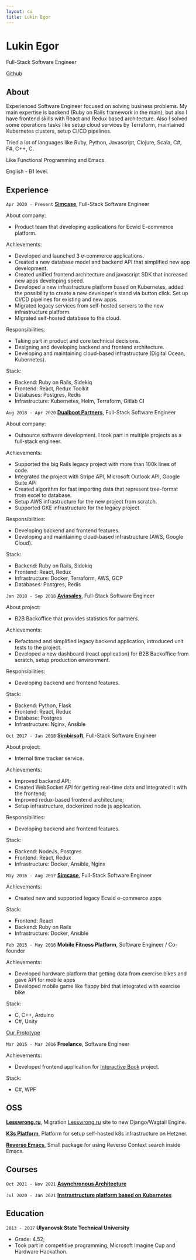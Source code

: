 ```yaml
---
layout: cv
title: Lukin Egor 
---
```

# Lukin Egor
Full-Stack Software Engineer

<div id="webaddress">
  <a href="https://github.com/LukinEgor">Github</a>
</div>

## About
Experienced Software Engineer focused on solving business problems. My main expertise is backend (Ruby on Rails framework in the main), but also I have frontend skills with React and Redux based architecture. Also I solved some operations tasks like setup cloud services by Terraform, maintained Kubernetes clusters, setup CI/CD pipelines.

Tried a lot of languages like Ruby, Python, Javascript, Clojure, Scala, C#, F#, C++, C.

Like Functional Programming and Emacs.

English - B1 level.

## Experience

`Apr 2020 - Present`
__<a href="https://simcase.tech/" target="__blank">Simcase</a>__, Full-Stack Software Engineer

About company:
- Product team that developing applications for Ecwid E-commerce platform.

Achievements:
- Developed and launched 3 e-commerce applications.
- Created a new database model and backend API that simplified new app development.
- Created unified frontend architecture and javascript SDK that increased new apps developing speed.
- Developed a new infrastructure platform based on Kubernetes, added the possibility to create a new developer's stand via button click. Set up CI/CD pipelines for existing and new apps. 
- Migrated legacy services from self-hosted servers to the new infrastructure platform.
- Migrated self-hosted database to the cloud.

Responsibilities:
- Taking part in product and core technical decisions.
- Designing and developing backend and frontend architecture.
- Developing and maintaining cloud-based infrastructure (Digital Ocean, Kubernetes).

Stack:
- Backend: Ruby on Rails, Sidekiq
- Frontend: React, Redux Toolkit
- Databases: Postgres, Redis
- Infrastructure: Kubernetes, Helm, Terraform, Gitlab CI

`Aug 2018 - Apr 2020`
__<a href="https://dualboot.com/" target="__blank">Dualboot Partners</a>__, Full-Stack Software Engineer

About company:
- Outsource software development. I took part in multiple projects as a full-stack engineer.

Achievements:
- Supported the big Rails legacy project with more than 100k lines of code.
- Integrated the project with Stripe API, Microsoft Outlook API, Google Suite API
- Created algorithm for fast importing data that represent tree-format from excel to database.
- Setup AWS infrastructure for the new project from scratch.
- Supported GKE infrastructure for the legacy project.

Responsibilities:
- Developing backend and frontend features.
- Developing and maintaining cloud-based infrastructure (AWS, Google Cloud).

Stack:
- Backend: Ruby on Rails, Sidekiq
- Frontend: React, Redux
- Infrastructure: Docker, Terraform, AWS, GCP
- Databases: Postgres, Redis

`Jan 2018 - Sep 2018`
__<a href="https://aviasales.com/" target="__blank">Aviasales</a>__, Full-Stack Software Engineer

About project:
- B2B Backoffice that provides statistics for partners.

Achievements:
- Refactored and simplified legacy backend application, introduced unit tests to the project.
- Developed a new dashboard (react application) for B2B Backoffice from scratch, setup production environment.

Responsibilities:
- Developing backend and frontend features.

Stack:
- Backend: Python, Flask
- Frontend: React, Redux
- Database: Postgres
- Infrastructure: Nginx, Ansible

`Oct 2017 - Jan 2018`
__<a href="https://simbirsoft.com/" target="__blank">Simbirsoft</a>__, Full-Stack Software Engineer

About project:
- Internal time tracker service.

Achievements:
- Improved backend API;
- Created WebSocket API for getting real-time data and integrated it with the frontend;
- Improved redux-based frontend architecture;
- Setup infrastructure, dockerized node js application.

Responsibilities:
- Developing backend and frontend features.

Stack:
- Backend: NodeJs, Postgres
- Frontend: React, Redux
- Infrastructure: Docker, Ansible, Nginx

`May 2016 - Aug 2017`
__<a href="https://simcase.tech/" target="__blank">Simcase</a>__, Full-Stack Software Engineer

Achievements:
- Created new and supported legacy Ecwid e-commerce apps

Stack:
- Frontend: React 
- Backend: Ruby on Rails
- Infrastructure: Docker, Ansible

`Feb 2015 - May 2016`
__Mobile Fitness Platform__, Software Engineer / Co-founder

Achievements:
- Developed hardware platform that getting data from exercise bikes and gave API for mobile apps
- Developed mobile game like flappy bird that integrated with exercise bike

Stack:
- C, C++, Arduino
- C#, Unity

<a href="https://www.youtube.com/watch?v=tJYOnAQ17LU">Our Prototype</a>

`Mar 2015 - Mar 2016`
__Freelance__, Software Engineer

Achievements:
- Developed frontend application for <a href="http://i-interra.ru/oborudovanie/interaktivnaya-kniga/">Interactive Book</a> project.

Stack:
- C#, WPF

## OSS

__<a href="https://github.com/LukinEgor/django-site">Lesswrong.ru</a>__, Migration <a href="https://lesswrong.ru">Lesswrong.ru</a> site to new Django/Wagtail Engine.

__<a href="https://github.com/LukinEgor/k3s-platform">K3s Platform</a>__, Platform for setup self-hosted k8s infrastructure on Hetzner.

__<a href="https://github.com/LukinEgor/reverso-emacs">Reverso Emacs</a>__, Small package for using Reverso Context search inside Emacs.


## Courses

`Oct 2021 - Nov 2021`
__<a href="https://github.com/LukinEgor/Awesome-Task-Exchange-System/blob/master/certificate.png">Asynchronous Architecture</a>__


`Jul 2020 - Jan 2021`
__<a href="https://github.com/LukinEgor/LukinEgor_platform">Instrastructure platform based on Kubernetes</a>__

## Education

`2013 - 2017`
__Ulyanovsk State Technical University__

- Grade: 4.52;
- Took part in competitive programming, Microsoft Imagine Cup and Hardware Hackathon.
